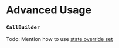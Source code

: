 # Advanced Usage


### `CallBuilder`
Todo: Mention how to use [state override set](https://geth.ethereum.org/docs/interacting-with-geth/rpc/ns-eth#3-object---state-override-set)
